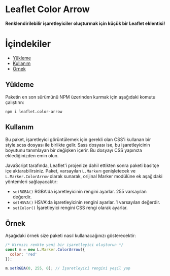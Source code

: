 # Leaflet Color Arrow

**Renklendirilebilir işaretleyiciler oluşturmak için küçük bir Leaflet eklentisi!**

# İçindekiler
- [Yükleme](#installation)
- [Kullanım](#usage)
- [Örnek](#example)

## Yükleme

Paketin en son sürümünü NPM üzerinden kurmak için aşağıdaki komutu çalıştırın:

```
npm i leaflet.color-arrow
```

## Kullanım

Bu paket, işaretleyici görüntülemek için gerekli olan CSS'i kullanan bir style.scss dosyası ile birlikte gelir. Sass dosyası ise, bu işaretleyicinin boyutunu tanımlayan bir değişken içerir. Bu dosyayı CSS yapınıza eklediğinizden emin olun.

JavaScript tarafında, Leaflet'i projenize dahil ettikten sonra paketi basitçe içe aktarabilirsiniz. Paket, varsayılan `L.Marker`ı genişletecek ve `L.Marker.ColorArrow` olarak sunarak, orijinal Marker modülüne ek aşağıdaki yöntemleri sağlayacaktır:

- `setRGBA()` RGBA'da işaretleyicinin rengini ayarlar. 255 varsayılan değerdir.
- `setHSVA()` HSVA'da işaretleyicinin rengini ayarlar. 1 varsayılan değerdir.
- `setColor()` İşaretleyici rengini CSS rengi olarak ayarlar.

## Örnek

Aşağıdaki örnek size paketi nasıl kullanacağınızı gösterecektir:


```js
/* Kırmızı renkte yeni bir işaretleyici oluşturun */
const m = new L.Marker.ColorArrow({
  color: 'red'
});

m.setRGBA(0, 255, 0); // İşaretleyici rengini yeşil yap
```
